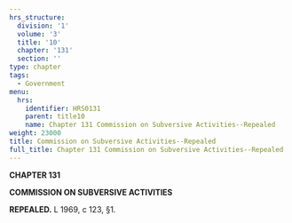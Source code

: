 ```yaml
---
hrs_structure:
  division: '1'
  volume: '3'
  title: '10'
  chapter: '131'
  section: ''
type: chapter
tags:
  - Government
menu:
  hrs:
    identifier: HRS0131
    parent: title10
    name: Chapter 131 Commission on Subversive Activities--Repealed
weight: 23000
title: Commission on Subversive Activities--Repealed
full_title: Chapter 131 Commission on Subversive Activities--Repealed
---
```

**CHAPTER 131**

**COMMISSION ON SUBVERSIVE ACTIVITIES**

**REPEALED.** L 1969, c 123, §1.